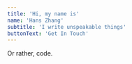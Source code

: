 ```yaml
---
title: 'Hi, my name is'
name: 'Hans Zhang'
subtitle: 'I write unspeakable things'
buttonText: 'Get In Touch'
---
```


Or rather, code.
